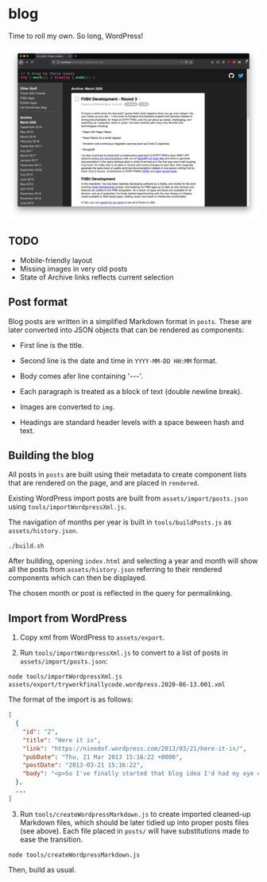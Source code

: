 # blog

Time to roll my own. So long, WordPress!

![](assets/screenshot.png)

## TODO

* Mobile-friendly layout
* Missing images in very old posts
* State of Archive links reflects current selection

## Post format

Blog posts are written in a simplified Markdown format in `posts`. These are
later converted into JSON objects that can be rendered as components:

* First line is the title.

* Second line is the date and time in `YYYY-MM-DD HH:MM` format.

* Body comes afer line containing '---'.

* Each paragraph is treated as a block of text (double newline break).

* Images are converted to `img`.

* Headings are standard header levels with a space beween hash and text.


## Building the blog

All posts in `posts` are built using their metadata to create component lists
that are rendered on the page, and are placed in `rendered`.

Existing WordPress import posts are built from `assets/import/posts.json` using
`tools/importWordpressXml.js`.

The navigation of months per year is built in `tools/buildPosts.js` as
`assets/history.json`.

```
./build.sh
```

After building, opening `index.html` and selecting a year and month will show
all the posts from `assets/history.json` referring to their rendered components
which can then be displayed.

The chosen month or post is reflected in the query for permalinking.


## Import from WordPress

1. Copy xml from WordPress to `assets/export`.

2. Run `tools/importWordpressXml.js` to convert to a list of posts in
   `assets/import/posts.json`:

```
node tools/importWordpressXml.js assets/export/tryworkfinallycode.wordpress.2020-06-13.001.xml
```

The format of the import is as follows:

```json
[
  {
    "id": "2",
    "title": "Here it is",
    "link": "https://ninedof.wordpress.com/2013/03/21/here-it-is/",
    "pubDate": "Thu, 21 Mar 2013 15:16:22 +0000",
    "postDate": "2013-03-21 15:16:22",
    "body": "<p>So I've finally started that blog idea I'd had my eye on for a while ..."
  },
  ...
]
```

3. Run `tools/createWordpressMarkdown.js` to create imported cleaned-up Markdown
   files, which should be later tidied up into proper posts files (see above).
   Each file placed in `posts/` will have substitutions made to ease the
   transition.

```
node tools/createWordpressMarkdown.js
```

Then, build as usual.
